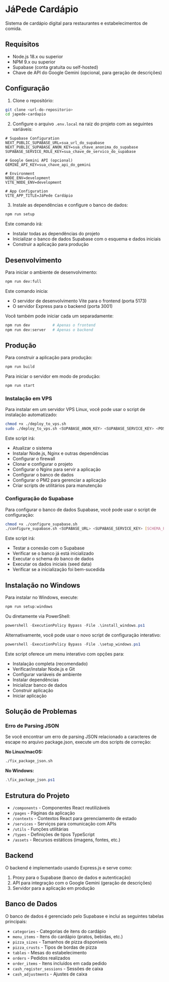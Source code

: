 # JáPede Cardápio

Sistema de cardápio digital para restaurantes e estabelecimentos de comida.

## Requisitos

- Node.js 18.x ou superior
- NPM 9.x ou superior
- Supabase (conta gratuita ou self-hosted)
- Chave de API do Google Gemini (opcional, para geração de descrições)

## Configuração

1. Clone o repositório:

```bash
git clone <url-do-repositorio>
cd japede-cardapio
```

2. Configure o arquivo `.env.local` na raiz do projeto com as seguintes variáveis:

```
# Supabase Configuration
NEXT_PUBLIC_SUPABASE_URL=sua_url_do_supabase
NEXT_PUBLIC_SUPABASE_ANON_KEY=sua_chave_anonima_do_supabase
SUPABASE_SERVICE_ROLE_KEY=sua_chave_de_servico_do_supabase

# Google Gemini API (opcional)
GEMINI_API_KEY=sua_chave_api_do_gemini

# Environment
NODE_ENV=development
VITE_NODE_ENV=development

# App Configuration
VITE_APP_TITLE=JáPede Cardápio
```

3. Instale as dependências e configure o banco de dados:

```bash
npm run setup
```

Este comando irá:
- Instalar todas as dependências do projeto
- Inicializar o banco de dados Supabase com o esquema e dados iniciais
- Construir a aplicação para produção

## Desenvolvimento

Para iniciar o ambiente de desenvolvimento:

```bash
npm run dev:full
```

Este comando inicia:
- O servidor de desenvolvimento Vite para o frontend (porta 5173)
- O servidor Express para o backend (porta 3001)

Você também pode iniciar cada um separadamente:

```bash
npm run dev          # Apenas o frontend
npm run dev:server   # Apenas o backend
```

## Produção

Para construir a aplicação para produção:

```bash
npm run build
```

Para iniciar o servidor em modo de produção:

```bash
npm run start
```

### Instalação em VPS

Para instalar em um servidor VPS Linux, você pode usar o script de instalação automatizado:

```bash
chmod +x ./deploy_to_vps.sh
sudo ./deploy_to_vps.sh <SUPABASE_ANON_KEY> <SUPABASE_SERVICE_KEY> <POSTGRES_PASSWORD> <JWT_SECRET> <DASHBOARD_USERNAME> <DASHBOARD_PASSWORD> <SECRET_KEY_BASE> <VAULT_ENC_KEY>
```

Este script irá:
- Atualizar o sistema
- Instalar Node.js, Nginx e outras dependências
- Configurar o firewall
- Clonar e configurar o projeto
- Configurar o Nginx para servir a aplicação
- Configurar o banco de dados
- Configurar o PM2 para gerenciar a aplicação
- Criar scripts de utilitários para manutenção

### Configuração do Supabase

Para configurar o banco de dados Supabase, você pode usar o script de configuração:

```bash
chmod +x ./configure_supabase.sh
./configure_supabase.sh <SUPABASE_URL> <SUPABASE_SERVICE_KEY> [SCHEMA_FILE] [SEED_FILE]
```

Este script irá:
- Testar a conexão com o Supabase
- Verificar se o banco já está inicializado
- Executar o schema do banco de dados
- Executar os dados iniciais (seed data)
- Verificar se a inicialização foi bem-sucedida

## Instalação no Windows

Para instalar no Windows, execute:

```powershell
npm run setup:windows
```

Ou diretamente via PowerShell:

```powershell
powershell -ExecutionPolicy Bypass -File .\install_windows.ps1
```

Alternativamente, você pode usar o novo script de configuração interativo:

```powershell
powershell -ExecutionPolicy Bypass -File .\setup_windows.ps1
```

Este script oferece um menu interativo com opções para:
- Instalação completa (recomendado)
- Verificar/instalar Node.js e Git
- Configurar variáveis de ambiente
- Instalar dependências
- Inicializar banco de dados
- Construir aplicação
- Iniciar aplicação

## Solução de Problemas

### Erro de Parsing JSON

Se você encontrar um erro de parsing JSON relacionado a caracteres de escape no arquivo package.json, execute um dos scripts de correção:

**No Linux/macOS:**

```bash
./fix_package_json.sh
```

**No Windows:**

```powershell
.\fix_package_json.ps1
```

## Estrutura do Projeto

- `/components` - Componentes React reutilizáveis
- `/pages` - Páginas da aplicação
- `/contexts` - Contextos React para gerenciamento de estado
- `/services` - Serviços para comunicação com APIs
- `/utils` - Funções utilitárias
- `/types` - Definições de tipos TypeScript
- `/assets` - Recursos estáticos (imagens, fontes, etc.)

## Backend

O backend é implementado usando Express.js e serve como:

1. Proxy para o Supabase (banco de dados e autenticação)
2. API para integração com o Google Gemini (geração de descrições)
3. Servidor para a aplicação em produção

## Banco de Dados

O banco de dados é gerenciado pelo Supabase e inclui as seguintes tabelas principais:

- `categories` - Categorias de itens do cardápio
- `menu_items` - Itens do cardápio (pratos, bebidas, etc.)
- `pizza_sizes` - Tamanhos de pizza disponíveis
- `pizza_crusts` - Tipos de bordas de pizza
- `tables` - Mesas do estabelecimento
- `orders` - Pedidos realizados
- `order_items` - Itens incluídos em cada pedido
- `cash_register_sessions` - Sessões de caixa
- `cash_adjustments` - Ajustes de caixa
